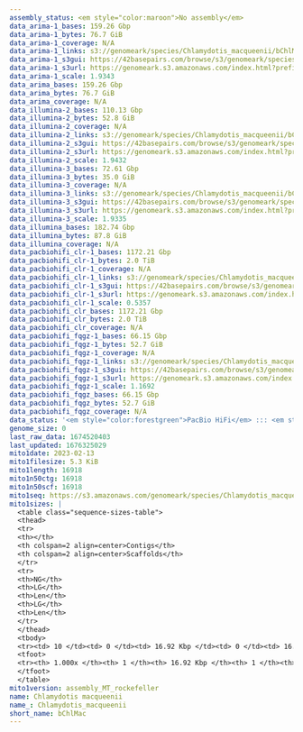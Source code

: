 ```yaml
---
assembly_status: <em style="color:maroon">No assembly</em>
data_arima-1_bases: 159.26 Gbp
data_arima-1_bytes: 76.7 GiB
data_arima-1_coverage: N/A
data_arima-1_links: s3://genomeark/species/Chlamydotis_macqueenii/bChlMac1/genomic_data/arima/<br>
data_arima-1_s3gui: https://42basepairs.com/browse/s3/genomeark/species/Chlamydotis_macqueenii/bChlMac1/genomic_data/arima/
data_arima-1_s3url: https://genomeark.s3.amazonaws.com/index.html?prefix=species/Chlamydotis_macqueenii/bChlMac1/genomic_data/arima/
data_arima-1_scale: 1.9343
data_arima_bases: 159.26 Gbp
data_arima_bytes: 76.7 GiB
data_arima_coverage: N/A
data_illumina-2_bases: 110.13 Gbp
data_illumina-2_bytes: 52.8 GiB
data_illumina-2_coverage: N/A
data_illumina-2_links: s3://genomeark/species/Chlamydotis_macqueenii/bChlMac2/genomic_data/illumina/<br>
data_illumina-2_s3gui: https://42basepairs.com/browse/s3/genomeark/species/Chlamydotis_macqueenii/bChlMac2/genomic_data/illumina/
data_illumina-2_s3url: https://genomeark.s3.amazonaws.com/index.html?prefix=species/Chlamydotis_macqueenii/bChlMac2/genomic_data/illumina/
data_illumina-2_scale: 1.9432
data_illumina-3_bases: 72.61 Gbp
data_illumina-3_bytes: 35.0 GiB
data_illumina-3_coverage: N/A
data_illumina-3_links: s3://genomeark/species/Chlamydotis_macqueenii/bChlMac3/genomic_data/illumina/<br>
data_illumina-3_s3gui: https://42basepairs.com/browse/s3/genomeark/species/Chlamydotis_macqueenii/bChlMac3/genomic_data/illumina/
data_illumina-3_s3url: https://genomeark.s3.amazonaws.com/index.html?prefix=species/Chlamydotis_macqueenii/bChlMac3/genomic_data/illumina/
data_illumina-3_scale: 1.9335
data_illumina_bases: 182.74 Gbp
data_illumina_bytes: 87.8 GiB
data_illumina_coverage: N/A
data_pacbiohifi_clr-1_bases: 1172.21 Gbp
data_pacbiohifi_clr-1_bytes: 2.0 TiB
data_pacbiohifi_clr-1_coverage: N/A
data_pacbiohifi_clr-1_links: s3://genomeark/species/Chlamydotis_macqueenii/bChlMac1/genomic_data/pacbio_hifi/<br>
data_pacbiohifi_clr-1_s3gui: https://42basepairs.com/browse/s3/genomeark/species/Chlamydotis_macqueenii/bChlMac1/genomic_data/pacbio_hifi/
data_pacbiohifi_clr-1_s3url: https://genomeark.s3.amazonaws.com/index.html?prefix=species/Chlamydotis_macqueenii/bChlMac1/genomic_data/pacbio_hifi/
data_pacbiohifi_clr-1_scale: 0.5357
data_pacbiohifi_clr_bases: 1172.21 Gbp
data_pacbiohifi_clr_bytes: 2.0 TiB
data_pacbiohifi_clr_coverage: N/A
data_pacbiohifi_fqgz-1_bases: 66.15 Gbp
data_pacbiohifi_fqgz-1_bytes: 52.7 GiB
data_pacbiohifi_fqgz-1_coverage: N/A
data_pacbiohifi_fqgz-1_links: s3://genomeark/species/Chlamydotis_macqueenii/bChlMac1/genomic_data/pacbio_hifi/<br>
data_pacbiohifi_fqgz-1_s3gui: https://42basepairs.com/browse/s3/genomeark/species/Chlamydotis_macqueenii/bChlMac1/genomic_data/pacbio_hifi/
data_pacbiohifi_fqgz-1_s3url: https://genomeark.s3.amazonaws.com/index.html?prefix=species/Chlamydotis_macqueenii/bChlMac1/genomic_data/pacbio_hifi/
data_pacbiohifi_fqgz-1_scale: 1.1692
data_pacbiohifi_fqgz_bases: 66.15 Gbp
data_pacbiohifi_fqgz_bytes: 52.7 GiB
data_pacbiohifi_fqgz_coverage: N/A
data_status: '<em style="color:forestgreen">PacBio HiFi</em> ::: <em style="color:forestgreen">Arima</em> ::: <em style="color:forestgreen">Illumina</em>'
genome_size: 0
last_raw_data: 1674520403
last_updated: 1676325029
mito1date: 2023-02-13
mito1filesize: 5.3 KiB
mito1length: 16918
mito1n50ctg: 16918
mito1n50scf: 16918
mito1seq: https://s3.amazonaws.com/genomeark/species/Chlamydotis_macqueenii/bChlMac1/assembly_MT_rockefeller/bChlMac1.MT.20230213.fasta.gz
mito1sizes: |
  <table class="sequence-sizes-table">
  <thead>
  <tr>
  <th></th>
  <th colspan=2 align=center>Contigs</th>
  <th colspan=2 align=center>Scaffolds</th>
  </tr>
  <tr>
  <th>NG</th>
  <th>LG</th>
  <th>Len</th>
  <th>LG</th>
  <th>Len</th>
  </tr>
  </thead>
  <tbody>
  <tr><td> 10 </td><td> 0 </td><td> 16.92 Kbp </td><td> 0 </td><td> 16.92 Kbp </td></tr>  <tr><td> 20 </td><td> 0 </td><td> 16.92 Kbp </td><td> 0 </td><td> 16.92 Kbp </td></tr>  <tr><td> 30 </td><td> 0 </td><td> 16.92 Kbp </td><td> 0 </td><td> 16.92 Kbp </td></tr>  <tr><td> 40 </td><td> 0 </td><td> 16.92 Kbp </td><td> 0 </td><td> 16.92 Kbp </td></tr>  <tr style="background-color:#cccccc;"><td> 50 </td><td> 0 </td><td style="background-color:#ff8888;"> 16.92 Kbp </td><td> 0 </td><td style="background-color:#ff8888;"> 16.92 Kbp </td></tr>  <tr><td> 60 </td><td> 0 </td><td> 16.92 Kbp </td><td> 0 </td><td> 16.92 Kbp </td></tr>  <tr><td> 70 </td><td> 0 </td><td> 16.92 Kbp </td><td> 0 </td><td> 16.92 Kbp </td></tr>  <tr><td> 80 </td><td> 0 </td><td> 16.92 Kbp </td><td> 0 </td><td> 16.92 Kbp </td></tr>  <tr><td> 90 </td><td> 0 </td><td> 16.92 Kbp </td><td> 0 </td><td> 16.92 Kbp </td></tr>  <tr><td> 100 </td><td> 0 </td><td> 16.92 Kbp </td><td> 0 </td><td> 16.92 Kbp </td></tr>  </tbody>
  <tfoot>
  <tr><th> 1.000x </th><th> 1 </th><th> 16.92 Kbp </th><th> 1 </th><th> 16.92 Kbp </th></tr>
  </tfoot>
  </table>
mito1version: assembly_MT_rockefeller
name: Chlamydotis macqueenii
name_: Chlamydotis_macqueenii
short_name: bChlMac
---
```

